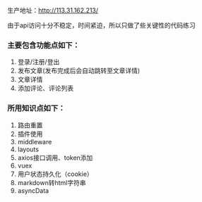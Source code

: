 生产地址：http://113.31.162.213/

由于api访问十分不稳定，时间紧迫，所以只做了些关键性的代码练习

### 主要包含功能点如下：

1. 登录/注册/登出
2. 发布文章(发布完成后会自动跳转至文章详情)
3. 文章详情
4. 添加评论、评论列表



### 所用知识点如下：
1. 路由重置
2. 插件使用
3. middleware
4. layouts
5. axios接口调用、token添加
6. vuex
7. 用户状态持久化（cookie）
8. markdown转html字符串
9. asyncData

